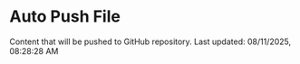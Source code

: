 # Auto Push File

Content that will be pushed to GitHub repository.
Last updated: 08/11/2025, 08:28:28 AM